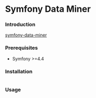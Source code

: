 Symfony Data Miner
============

### Introduction

[symfony-data-miner](https://github.com/apajo/symfony-data-miner) 

### Prerequisites

* Symfony >=4.4

### Installation

```shell 

```

### Usage
